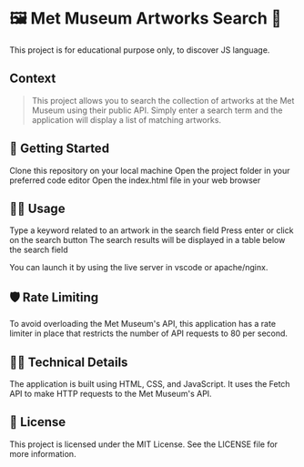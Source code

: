 # 🖼️ Met Museum Artworks Search 🎨

This project is for educational purpose only, to discover JS language.


## Context
>This project allows you to search the collection of artworks at the Met Museum using their public API. Simply enter a search term and the application will display a list of matching artworks.

## 🚀 Getting Started

Clone this repository on your local machine
Open the project folder in your preferred code editor
Open the index.html file in your web browser

## 🧑‍💻 Usage

Type a keyword related to an artwork in the search field
Press enter or click on the search button
The search results will be displayed in a table below the search field

You can launch it by using the live server in vscode or apache/nginx.

## 🛡️ Rate Limiting

To avoid overloading the Met Museum's API, this application has a rate limiter in place that restricts the number of API requests to 80 per second.

## 👨‍💻 Technical Details

The application is built using HTML, CSS, and JavaScript. It uses the Fetch API to make HTTP requests to the Met Museum's API.
## 📝 License

This project is licensed under the MIT License. See the LICENSE file for more information.